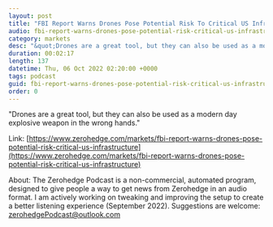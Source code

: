 ```yaml
---
layout: post
title: "FBI Report Warns Drones Pose Potential Risk To Critical US Infrastructure "
audio: fbi-report-warns-drones-pose-potential-risk-critical-us-infrastructure-0
category: markets
desc: "&quot;Drones are a great tool, but they can also be used as a modern day explosive weapon in the wrong hands.&quot; "
duration: 00:02:17
length: 137
datetime: Thu, 06 Oct 2022 02:20:00 +0000
tags: podcast
guid: fbi-report-warns-drones-pose-potential-risk-critical-us-infrastructure-0
order: 0
---
```

&quot;Drones are a great tool, but they can also be used as a modern day explosive weapon in the wrong hands.&quot; 

Link: [https://www.zerohedge.com/markets/fbi-report-warns-drones-pose-potential-risk-critical-us-infrastructure](https://www.zerohedge.com/markets/fbi-report-warns-drones-pose-potential-risk-critical-us-infrastructure)

About: The Zerohedge Podcast is a non-commercial, automated program, designed to give people a way to get news from Zerohedge in an audio format.  I am actively working on tweaking and improving the setup to create a better listening experience (September 2022).  Suggestions are welcome: [zerohedgePodcast@outlook.com](mailto:zerohedgePodcast@outlook.com)